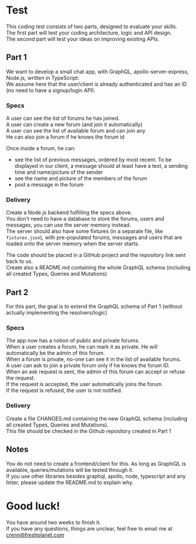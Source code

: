 # Test

This coding test consists of two parts, designed to evaluate your skills.  
The first part will test your coding architecture, logic and API design.  
The second part will test your ideas on improving existing APIs.

## Part 1

We want to develop a small chat app, with GraphQL, apollo-server-express, Node.js, written in TypeScript:  
We assume here that the user/client is already authenticated and has an ID (no need to have a signup/login API).  

### Specs

A user can see the list of forums he has joined.  
A user can create a new forum (and join it automatically)  
A user can see the list of available forum and can join any  
He can also join a forum if he knows the forum id  

Once inside a forum, he can:  

- see the list of previous messages, ordered by most recent. To be displayed in our client, a message should at least have a text, a sending time and name/picture of the sender  
- see the name and picture of the members of the forum  
- post a message in the forum  

### Delivery

Create a Node.js backend fulfilling the specs above.  
You don't need to have a database to store the forums, users and messages, you can use the server memory instead.  
The server should also have some fixtures (in a separate file, like `fixtures.json`), with pre-populated forums, messages and users that are loaded onto the server memory when the server starts.  

The code should be placed in a GitHub project and the repository link sent back to us.  
Create also a README.md containing the whole GraphQL schema (including all created Types, Queries and Mutations)  

## Part 2

For this part, the goal is to extend the GraphQL schema of Part 1 (without actually implementing the resolvers/logic)  

### Specs

The app now has a notion of public and private forums.  
When a user creates a forum, he can mark it as private. He will automatically be the admin of this forum.  
When a forum is private, no-one can see it in the list of available forums.  
A user can ask to join a private forum only if he knows the forum ID.  
When an ask request is sent, the admin of this forum can accept or refuse the request.  
If the request is accepted, the user automatically joins the forum.  
If the request is refused, the user is not notified.  

### Delivery

Create a file CHANGES.md containing the new GraphQL schema (including all created Types, Queries and Mutations).  
This file should be checked in the Github repository created in Part 1  

## Notes

You do not need to create a frontend/client for this. As long as GraphiQL is available, queries/mutations will be tested through it.    
If you use other libraries besides graphql, apollo, node, typescript and any linter, please update the README.md to explain why.  

# Good luck!

You have around two weeks to finish it.  
If you have any questions, things are unclear, feel free to email me at crenn@freshplanet.com 

